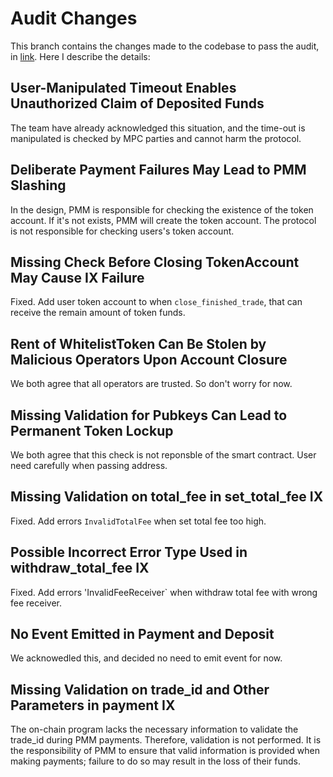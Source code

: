 # Audit Changes
This branch contains the changes made to the codebase to pass the audit, in [link](https://www.notion.so/offsidelabs/PetaFi-Audit-Draft-65eba3d6a3ae4a1a9cff01a34b238b6b). Here I describe the details:

## User-Manipulated Timeout Enables Unauthorized Claim of Deposited Funds
The team have already acknowledged this situation, and the time-out is manipulated is checked by MPC parties and cannot harm the protocol.
## Deliberate Payment Failures May Lead to PMM Slashing
In the design, PMM is responsible for checking the existence of the token account. If it's not exists, PMM will create the token account. The protocol is not responsible for checking users's token account.
## Missing Check Before Closing TokenAccount May Cause IX Failure
Fixed. Add user token account to when `close_finished_trade`, that can receive the remain amount of token funds.
## Rent of WhitelistToken Can Be Stolen by Malicious Operators Upon Account Closure
We both agree that all operators are trusted. So don't worry for now.
## Missing Validation for Pubkeys Can Lead to Permanent Token Lockup
We both agree that this check is not reponsble of the smart contract. User need carefully when passing address.
## Missing Validation on total_fee in set_total_fee IX
Fixed. Add errors `InvalidTotalFee` when set total fee too high.
## Possible Incorrect Error Type Used in withdraw_total_fee IX
Fixed. Add errors 'InvalidFeeReceiver` when withdraw total fee with wrong fee receiver.
## No Event Emitted in Payment and Deposit
We acknowedled this, and decided no need to emit event for now.
## Missing Validation on trade_id and Other Parameters in payment IX
The on-chain program lacks the necessary information to validate the trade_id during PMM payments. Therefore, validation is not performed. It is the responsibility of PMM to ensure that valid information is provided when making payments; failure to do so may result in the loss of their funds.
